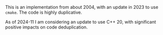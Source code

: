 This is an implementation from about 2004, with an update in 2023 to use `cmake`. The code is highly duplicative.

As of 2024-11 I am considering an update to use C++ 20, with significant positive impacts on code deduplication.
